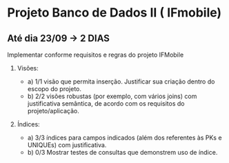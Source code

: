 # Projeto Banco de Dados II ( IFmobile)

<h2> Até dia 23/09  -> <bold>2 DIAS</bold></h2>


Implementar conforme requisitos e regras do projeto IFMobile

1)	Visões:<br>
    - a) 1/1 visão que permita inserção. Justificar sua criação dentro do escopo do projeto. <br>
    - b) 2/2 visões robustas (por exemplo, com vários joins) com justificativa semântica, de acordo com os requisitos do projeto/aplicação.

2)	Índices:<br>
    - a) 3/3 índices para campos indicados (além dos referentes às PKs e UNIQUEs) com justificativa. <br>
    - b) 0/3 Mostrar testes de consultas que demonstrem uso de índice.  



